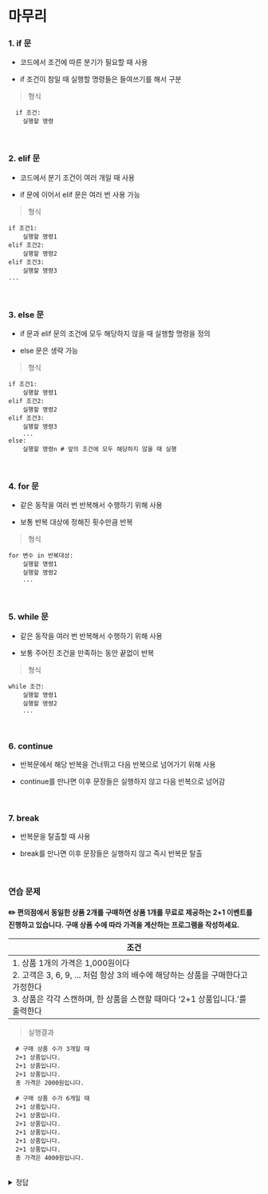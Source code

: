 # 마무리
### 1. if 문
- 코드에서 조건에 따른 분기가 필요할 때 사용

- if 조건이 참일 때 실행할 명령들은 들여쓰기를 해서 구분

> 형식
```
  if 조건:
    실행할 명령
```

<br>

### 2. elif 문
- 코드에서 분기 조건이 여러 개일 때 사용

- if 문에 이어서 elif 문은 여러 번 사용 가능

> 형식
```
if 조건1:
    실행할 명령1
elif 조건2:
    실행할 명령2
elif 조건3:
    실행할 명령3
...
```

<br>

### 3. else 문
- if 문과 elif 문의 조건에 모두 해당하지 않을 때 실행할 명령을 정의

- else 문은 생략 가능

> 형식
```
if 조건1:
    실행할 명령1
elif 조건2:
    실행할 명령2
elif 조건3:
    실행할 명령3
    ...
else:
    실행할 명령n # 앞의 조건에 모두 해당하지 않을 때 실행
```

 <br>

### 4. for 문
- 같은 동작을 여러 번 반복해서 수행하기 위해 사용

- 보통 반복 대상에 정해진 횟수만큼 반복

> 형식
```
for 변수 in 반복대상:
    실행할 명령1
    실행할 명령2
    ...
```

<br>

### 5. while 문
- 같은 동작을 여러 번 반복해서 수행하기 위해 사용

- 보통 주어진 조건을 만족하는 동안 끝없이 반복

> 형식
```
while 조건:
    실행할 명령1
    실행할 명령2
    ...
```

<br>

### 6. continue
- 반복문에서 해당 반복을 건너뛰고 다음 반복으로 넘어가기 위해 사용

- continue를 만나면 이후 문장들은 실행하지 않고 다음 반복으로 넘어감

<br>

### 7. break
- 반복문을 탈출할 때 사용

- break를 만나면 이후 문장들은 실행하지 않고 즉시 반복문 탈출

<br>

### 연습 문제
#### ✏️ 편의점에서 동일한 상품 2개를 구매하면 상품 1개를 무료로 제공하는 2+1 이벤트를 진행하고 있습니다. 구매 상품 수에 따라 가격을 계산하는 프로그램을 작성하세요.

|조건|
|-|
|1. 상품 1개의 가격은 1,000원이다 <Br> 2. 고객은 3, 6, 9, ... 처럼 항상 3의 배수에 해당하는 상품을 구매한다고 가정한다 <br> 3. 상품은 각각 스캔하며, 한 상품을 스캔할 때마다 ‘2+1 상품입니다.’를 출력한다|

> 실행결과
```
  # 구매 상품 수가 3개일 때
  2+1 상품입니다.
  2+1 상품입니다.
  2+1 상품입니다.
  총 가격은 2000원입니다.
  
  # 구매 상품 수가 6개일 때
  2+1 상품입니다.
  2+1 상품입니다.
  2+1 상품입니다.
  2+1 상품입니다.
  2+1 상품입니다.
  2+1 상품입니다.
  총 가격은 4000원입니다.
```

<br>

<details>
  <summary>정답</summary>

<br>

```
  price = 1000 # 상품 가격
  goods = 3 # 구매 상품 수
  total = 0 # 총 가격
  
  for i in range(1, goods + 1): # 구매 상품 수가 3인 경우 1~3 반복 수행
    print("2+1 상품입니다.")
    if i % 3 == 0:   # 3의 배수인 경우 가격을 더하지 않음
      continue
    total += price
  
  print("총 가격은 " + str(total) + "원입니다.")
```

</details>

<br>
